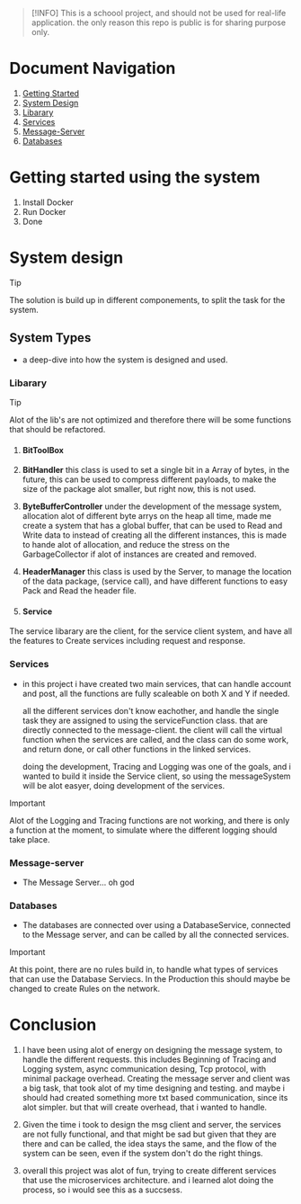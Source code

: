 > [!INFO]
> This is a schoool project, and should not be used for real-life application.
> the only reason this repo is public is for sharing purpose only.

# Document Navigation
1. [Getting Started](#getting-started-using-the-system)
2. [System Design](#system-design)
  1. [Libarary](#libarary)
  2. [Services](#services)
  3. [Message-Server](#message-server)
  4. [Databases](#databases)

# Getting started using the system
1. Install Docker
2. Run Docker
3. Done


# System design
> [!TIP]
> The solution is build up in different componements, to split the task for the system.

## System Types
- a deep-dive into how the system is designed and used.

### Libarary
> [!TIP]
> Alot of the lib's are not optimized and therefore there will be some functions that should be refactored.

1. #### BitToolBox
  1. **BitHandler** this class is used to set a single bit in a Array of bytes, in the future, this can be used to compress different payloads,
     to make the size of the package alot smaller, but right now, this is not used.

  2. **ByteBufferController** under the development of the message system, allocation alot of different byte arrys on the heap all time, made me create a
     system that has a global buffer, that can be used to Read and Write data to instead of creating all the different instances, this is made to hande alot of
     allocation, and reduce the stress on the GarbageCollector if alot of instances are created and removed.

  3. **HeaderManager** this class is used by the  Server, to manage the location of the data package, (service call), and have different functions
     to easy Pack and Read the header file.

2. #### Service
  The service libarary are the client, for the service client system, and have all the features to Create services including request and response.

### Services
- in this project i have created two main services, that can handle account and post, all the functions are fully scaleable on both X and Y
  if needed.

  all the different services don't know eachother, and handle the single task they are assigned to using the serviceFunction class. that are
  directly connected to the message-client. the client will call the virtual function when the services are called, and the class can do some work, and return done,
  or call other functions in the linked services.

  doing the development, Tracing and Logging was one of the goals, and i wanted to build it inside the Service client, so using the messageSystem will be alot easyer, doing
  development of the services.

> [!IMPORTANT]
> Alot of the Logging and Tracing functions are not working, and there is only a function at the moment, to simulate where the different logging should take place.

### Message-server
- The Message Server... oh god

### Databases
- The databases are connected over using a DatabaseService, connected to the Message server, and can be called by all the connected services.

> [!IMPORTANT] 
> At this point, there are no rules build in, to handle what types of services that can use the Database Serviecs. In the Production this should maybe be changed
> to create Rules on the network.


# Conclusion
1. I have been using alot of energy on designing the message system, to handle the different requests. this includes
   Beginning of Tracing and Logging system, async communication desing, Tcp protocol, with minimal package overhead.
   Creating the message server and client was a big task, that took alot of my time designing and testing. and maybe
   i should had created something more txt based communication, since its alot simpler. but that will create overhead,
   that i wanted to handle.

2. Given the time i took to design the msg client and server, the services are not fully functional, and that might be
   sad but given that they are there and can be called, the idea stays the same, and the flow of the system can be seen, even
   if the system don't do the right things.


3. overall this project was alot of fun, trying to create different services that use the microservices architecture.
   and i learned alot doing the process, so i would see this as a succsess.
